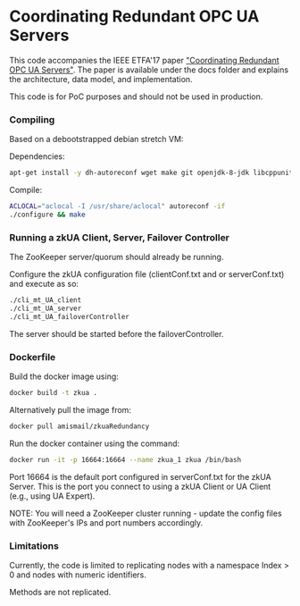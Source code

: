 # Coordinating Redundant OPC UA Servers

This code accompanies the IEEE ETFA'17 paper ["Coordinating Redundant OPC UA Servers"][1]. The paper is available under the docs folder and explains the architecture, data model, and implementation.

This code is for PoC purposes and should not be used in production.

### Compiling
Based on a debootstrapped debian stretch VM:

Dependencies:
```sh
apt-get install -y dh-autoreconf wget make git openjdk-8-jdk libcppunit-dev libcppunit-doc libtool patch libzookeeper-mt-dev libjansson-dev
```
Compile:
```sh
ACLOCAL="aclocal -I /usr/share/aclocal" autoreconf -if
./configure && make
```
### Running a zkUA Client, Server, Failover Controller
The ZooKeeper server/quorum should already be running.

Configure the zkUA configuration file (clientConf.txt and or serverConf.txt) and execute as so:
```sh
./cli_mt_UA_client
./cli_mt_UA_server
./cli_mt_UA_failoverController
```

The server should be started before the failoverController.

### Dockerfile
Build the docker image using:
```sh
docker build -t zkua .
```
Alternatively pull the image from:
```sh
docker pull amismail/zkuaRedundancy
```
Run the docker container using the command:
```sh
docker run -it -p 16664:16664 --name zkua_1 zkua /bin/bash
```
Port 16664 is the default port configured in serverConf.txt for the zkUA Server. 
This is the port you connect to using a zkUA Client or UA Client (e.g., using UA Expert).

NOTE: You will need a ZooKeeper cluster running - update the config files with ZooKeeper's IPs and port numbers accordingly.

### Limitations
Currently, the code is limited to replicating nodes with a namespace Index > 0 and nodes with numeric identifiers.

Methods are not replicated.

[1]:https://www.auto.tuwien.ac.at/~aismail/AI_K_ETFA17_Cc.pdf
